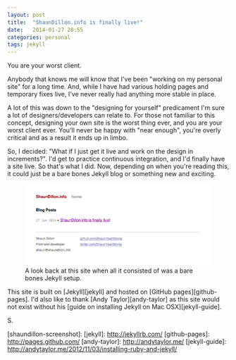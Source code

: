```yaml
---
layout: post
title:  "ShaunDillon.info is finally live!"
date:   2014-01-27 20:55
categories: personal
tags: jekyll
---
```

<p class="post__excerpt">You are your worst client.</p>

Anybody that knows me will know that I've been "working on my personal site" for a long time. And, while I have had various holding pages and temporary fixes live, I've never really had anything more stable in place.

A lot of this was down to the "designing for yourself" predicament I'm sure a lot of designers/developers can relate to. For those not familiar to this concept, designing your own site is the worst thing ever, and you are your worst client ever. You'll never be happy with "near enough", you're overly critical and as a result it ends up in limbo.

So, I decided: "What if I just get it live and work on the design in increments?". I'd get to practice continuous integration, and I'd finally have a site live. So that's what I did. Now, depending on when you're reading this, it could just be a bare bones Jekyll blog or something new and exciting.

<figure>
  <img src="/img/post-images/2014/jan/2014-01-27-screenshot.png" alt="screenshot of this website with default jekyll styling" />
  <figcaption>A look back at this site when all it consisted of was a bare bones Jekyll setup.</figcaption>

</figure>

This site is built on [Jekyll][jekyll] and hosted on [GitHub pages][github-pages]. I'd also like to thank [Andy Taylor][andy-taylor] as this site would not exist without his [guide on installing Jekyll on Mac OSX][jekyll-guide]. 

<p class="post__signature">S.</p>

[shaundillon-screenshot]: 
[jekyll]: http://jekyllrb.com/
[github-pages]: http://pages.github.com/
[andy-taylor]: http://andytaylor.me/
[jekyll-guide]: http://andytaylor.me/2012/11/03/installing-ruby-and-jekyll/